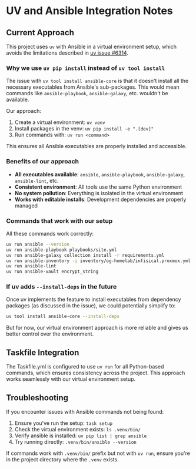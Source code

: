 # UV and Ansible Integration Notes

## Current Approach

This project uses `uv` with Ansible in a virtual environment setup, which avoids the limitations described in [uv issue #6314](https://github.com/astral-sh/uv/issues/6314).

### Why we use `uv pip install` instead of `uv tool install`

The issue with `uv tool install ansible-core` is that it doesn't install all the necessary executables from Ansible's sub-packages. This would mean commands like `ansible-playbook`, `ansible-galaxy`, etc. wouldn't be available.

Our approach:

1. Create a virtual environment: `uv venv`
2. Install packages in the venv: `uv pip install -e ".[dev]"`
3. Run commands with: `uv run <command>`

This ensures all Ansible executables are properly installed and accessible.

### Benefits of our approach

- **All executables available**: `ansible`, `ansible-playbook`, `ansible-galaxy`, `ansible-lint`, etc.
- **Consistent environment**: All tools use the same Python environment
- **No system pollution**: Everything is isolated in the virtual environment
- **Works with editable installs**: Development dependencies are properly managed

### Commands that work with our setup

All these commands work correctly:

```bash
uv run ansible --version
uv run ansible-playbook playbooks/site.yml
uv run ansible-galaxy collection install -r requirements.yml
uv run ansible-inventory -i inventory/og-homelab/infisical.proxmox.yml --list
uv run ansible-lint
uv run ansible-vault encrypt_string
```

### If uv adds `--install-deps` in the future

Once uv implements the feature to install executables from dependency packages (as discussed in the issue), we could potentially simplify to:

```bash
uv tool install ansible-core --install-deps
```

But for now, our virtual environment approach is more reliable and gives us better control over the environment.

## Taskfile Integration

The Taskfile.yml is configured to use `uv run` for all Python-based commands, which ensures consistency across the project. This approach works seamlessly with our virtual environment setup.

## Troubleshooting

If you encounter issues with Ansible commands not being found:

1. Ensure you've run the setup: `task setup`
2. Check the virtual environment exists: `ls .venv/bin/`
3. Verify ansible is installed: `uv pip list | grep ansible`
4. Try running directly: `.venv/bin/ansible --version`

If commands work with `.venv/bin/` prefix but not with `uv run`, ensure you're in the project directory where the `.venv` exists.
